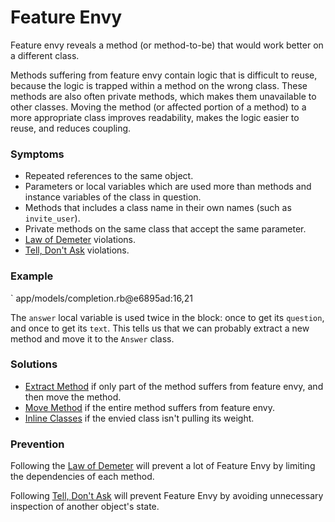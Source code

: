 # Feature Envy

Feature envy reveals a method (or method-to-be) that would work better on a
different class.

Methods suffering from feature envy contain logic that is difficult to reuse,
because the logic is trapped within a method on the wrong class. These methods
are also often private methods, which makes them unavailable to other classes.
Moving the method (or affected portion of a method) to a more appropriate class
improves readability, makes the logic easier to reuse, and reduces coupling.

### Symptoms

* Repeated references to the same object.
* Parameters or local variables which are used more than methods and instance
  variables of the class in question.
* Methods that includes a class name in their own names (such as `invite_user`).
* Private methods on the same class that accept the same parameter.
* [Law of Demeter](#law-of-demeter) violations.
* [Tell, Don't Ask](#tell-dont-ask) violations.

### Example

` app/models/completion.rb@e6895ad:16,21

The `answer` local variable is used twice in the block: once to get its
`question`, and once to get its `text`. This tells us that we can probably
extract a new method and move it to the `Answer` class.

### Solutions

* [Extract Method](#extract-method) if only part of the method suffers from
  feature envy, and then move the method.
* [Move Method](#move-method) if the entire method suffers from feature envy.
* [Inline Classes](#inline-class) if the envied class isn't pulling its weight.

### Prevention

Following the [Law of Demeter](#law-of-demeter) will prevent a lot of Feature
Envy by limiting the dependencies of each method.

Following [Tell, Don't Ask](#tell-dont-ask) will prevent Feature Envy by
avoiding unnecessary inspection of another object's state.
